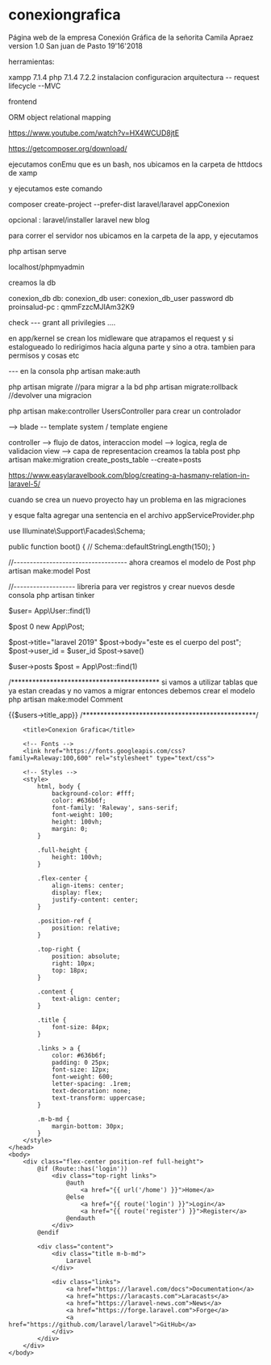 # conexiongrafica
Página web  de la empresa Conexión Gráfica  de la señorita Camila Apraez
version 1.0 San juan de Pasto 19'16'2018

herramientas:

xampp
7.1.4  php 7.1.4  7.2.2
instalacion
configuracion 
arquitectura
-- request lifecycle
--MVC

frontend

ORM object relational mapping

https://www.youtube.com/watch?v=HX4WCUD8jtE

https://getcomposer.org/download/ 


ejecutamos conEmu que es un bash, nos ubicamos en la carpeta de httdocs de xamp

y ejecutamos este comando 

composer  create-project --prefer-dist laravel/laravel appConexion

opcional : laravel/installer laravel new blog 

para correr el servidor nos ubicamos en la carpeta de la app, y ejecutamos 

php artisan serve 

localhost/phpmyadmin


creamos la db


conexion_db
db: conexion_db
user: conexion_db_user
password db proinsalud-pc : qmmFzzcMJIAm32K9

check --- grant all privilegies .... 

en app/kernel se crean los midleware que atrapamos el request y si estalogueado lo redirigimos hacia alguna parte y sino a otra.
tambien para permisos y cosas etc


--- en la consola
php artisan make:auth

php artisan migrate //para migrar a la bd
php artisan migrate:rollback //devolver una migracion

php artisan make:controller UsersController  para crear un controlador 

--> blade -- template system / template engiene

controller --> flujo de datos, interaccion
model --> logica, regla de validacion 
view --> capa de representacion 
creamos la tabla post
php artisan make:migration create_posts_table --create=posts 

https://www.easylaravelbook.com/blog/creating-a-hasmany-relation-in-laravel-5/

cuando se crea un nuevo proyecto hay un problema en las migraciones

y esque falta agregar una sentencia en el archivo appServiceProvider.php

use Illuminate\Support\Facades\Schema;

public function boot()
    {
        //
        Schema::defaultStringLength(150);
    }

//-----------------------------------
ahora creamos el modelo de Post 
php artisan make:model Post

//-------------------
libreria para ver registros y crear nuevos desde consola
php artisan tinker

$user= App\User::find(1)

$post 0 new App\Post;

$post->title="laravel 2019"
$post->body="este es el cuerpo del post";
$post->user_id = $user_id
Spost->save()

$user->posts
$post = App\Post::find(1)

/******************************************
si vamos a utilizar tablas que ya estan creadas y no vamos a migrar entonces debemos crear el modelo
php artisan make:model Comment

<!--	@foreach($media as $media)
								<li>{{$user->name}}
								<div class="well">
									@foreach($media->posts as $post)
										<strong>{{$post->title}}</strong>
									@endforeach
								</div>
								<div class="alert alert-info">
									@foreach($media->comments as $comment)
										<strong>{{$comment->body}}</strong>
									@endforeach
								</div>
								
								</li>
							@endforeach-->

{{$users->title_app}}
/*************************************************/
<!doctype html>
<html lang="{{ app()->getLocale() }}">
    <head>
        <meta charset="utf-8">
        <meta http-equiv="X-UA-Compatible" content="IE=edge">
        <meta name="viewport" content="width=device-width, initial-scale=1">

        <title>Conexion Grafica</title>

        <!-- Fonts -->
        <link href="https://fonts.googleapis.com/css?family=Raleway:100,600" rel="stylesheet" type="text/css">

        <!-- Styles -->
        <style>
            html, body {
                background-color: #fff;
                color: #636b6f;
                font-family: 'Raleway', sans-serif;
                font-weight: 100;
                height: 100vh;
                margin: 0;
            }

            .full-height {
                height: 100vh;
            }

            .flex-center {
                align-items: center;
                display: flex;
                justify-content: center;
            }

            .position-ref {
                position: relative;
            }

            .top-right {
                position: absolute;
                right: 10px;
                top: 18px;
            }

            .content {
                text-align: center;
            }

            .title {
                font-size: 84px;
            }

            .links > a {
                color: #636b6f;
                padding: 0 25px;
                font-size: 12px;
                font-weight: 600;
                letter-spacing: .1rem;
                text-decoration: none;
                text-transform: uppercase;
            }

            .m-b-md {
                margin-bottom: 30px;
            }
        </style>
    </head>
    <body>
        <div class="flex-center position-ref full-height">
            @if (Route::has('login'))
                <div class="top-right links">
                    @auth
                        <a href="{{ url('/home') }}">Home</a>
                    @else
                        <a href="{{ route('login') }}">Login</a>
                        <a href="{{ route('register') }}">Register</a>
                    @endauth
                </div>
            @endif

            <div class="content">
                <div class="title m-b-md">
                    Laravel
                </div>

                <div class="links">
                    <a href="https://laravel.com/docs">Documentation</a>
                    <a href="https://laracasts.com">Laracasts</a>
                    <a href="https://laravel-news.com">News</a>
                    <a href="https://forge.laravel.com">Forge</a>
                    <a href="https://github.com/laravel/laravel">GitHub</a>
                </div>
            </div>
        </div>
    </body>
</html>
